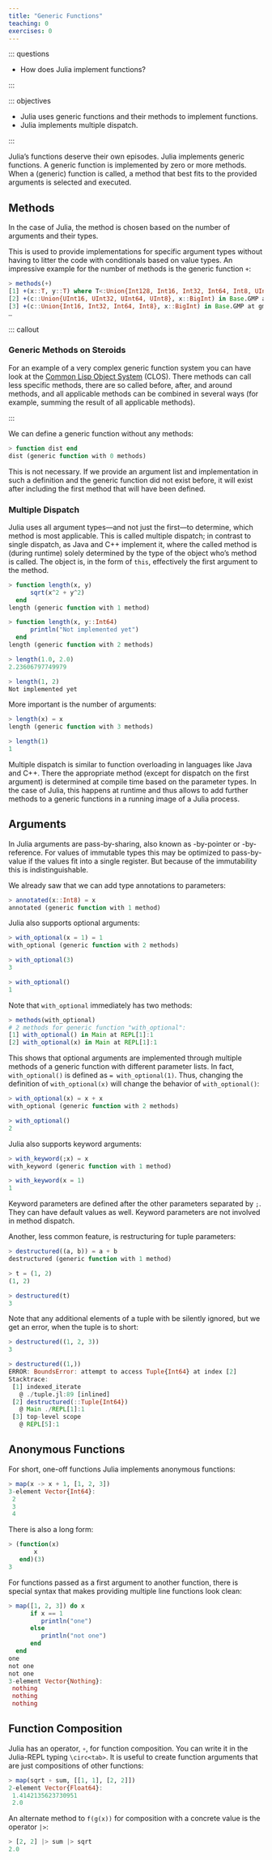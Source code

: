 ```yaml
---
title: "Generic Functions"
teaching: 0
exercises: 0
---
```


::: questions

- How does Julia implement functions?

:::

::: objectives

- Julia uses generic functions and their methods to implement functions.
- Julia implements multiple dispatch.

:::

Julia’s functions deserve their own episodes. Julia implements generic
functions. A generic function is implemented by zero or more methods. When a
(generic) function is called, a method that best fits to the provided arguments
is selected and executed.

## Methods

In the case of Julia, the method is chosen based on the number of arguments and
their types.

This is used to provide implementations for specific argument types without
having to litter the code with conditionals based on value types. An impressive
example for the number of methods is the generic function `+`:

```julia
> methods(+)
[1] +(x::T, y::T) where T<:Union{Int128, Int16, Int32, Int64, Int8, UInt128, UInt16, UInt32, UInt64, UInt8} in Base at int.jl:87
[2] +(c::Union{UInt16, UInt32, UInt64, UInt8}, x::BigInt) in Base.GMP at gmp.jl:529
[3] +(c::Union{Int16, Int32, Int64, Int8}, x::BigInt) in Base.GMP at gmp.jl:535
…
```

::: callout

### Generic Methods on Steroids

For an example of a very complex generic function system you can have look at
the [Common Lisp Object
System](https://en.wikipedia.org/wiki/Common_Lisp_Object_System) (CLOS). There
methods can call less specific methods, there are so called before, after, and
around methods, and all applicable methods can be combined in several ways (for
example, summing the result of all applicable methods).

:::

We can define a generic function without any methods:

```julia
> function dist end
dist (generic function with 0 methods)
```

This is not necessary. If we provide an argument list and implementation in such
a definition and the generic function did not exist before, it will exist after
including the first method that will have been defined.

### Multiple Dispatch

Julia uses all argument types—and not just the first—to determine, which method
is most applicable. This is called multiple dispatch; in contrast to single
dispatch, as Java and C++ implement it, where the called method is (during
runtime) solely determined by the type of the object who’s method is called.
The object is, in the form of `this`, effectively the first argument to the
method.

```julia
> function length(x, y)
      sqrt(x^2 + y^2)
  end
length (generic function with 1 method)

> function length(x, y::Int64)
      println("Not implemented yet")
  end
length (generic function with 2 methods)

> length(1.0, 2.0)
2.23606797749979

> length(1, 2)
Not implemented yet
```

More important is the number of arguments:

```julia
> length(x) = x
length (generic function with 3 methods)

> length(1)
1
```

Multiple dispatch is similar to function overloading in languages like Java and
C++. There the appropriate method (except for dispatch on the first argument) is
determined at compile time based on the parameter types. In the case of Julia,
this happens at runtime and thus allows to add further methods to a generic
functions in a running image of a Julia process.

## Arguments

In Julia arguments are pass-by-sharing, also known as -by-pointer or
-by-reference. For values of immutable types this may be optimized to
pass-by-value if the values fit into a single register. But because of the
immutability this is indistinguishable.

We already saw that we can add type annotations to parameters:

```julia
> annotated(x::Int8) = x
annotated (generic function with 1 method)
```

Julia also supports optional arguments:

```julia
> with_optional(x = 1) = 1
with_optional (generic function with 2 methods)

> with_optional(3)
3

> with_optional()
1
```

Note that `with_optional` immediately has two methods:

```julia
> methods(with_optional)
# 2 methods for generic function "with_optional":
[1] with_optional() in Main at REPL[1]:1
[2] with_optional(x) in Main at REPL[1]:1
```

This shows that optional arguments are implemented through multiple methods of a
generic function with different parameter lists. In fact, `with_optional()` is
defined as `= with_optional(1)`. Thus, changing the definition of
`with_optional(x)` will change the behavior of `with_optional()`:

```julia
> with_optional(x) = x + x
with_optional (generic function with 2 methods)

> with_optional()
2
```

Julia also supports keyword arguments:

```julia
> with_keyword(;x) = x
with_keyword (generic function with 1 method)

> with_keyword(x = 1)
1
```

Keyword parameters are defined after the other parameters separated by `;`. They
can have default values as well. Keyword parameters are not involved in method
dispatch.

Another, less common feature, is restructuring for tuple parameters:

```julia
> destructured((a, b)) = a + b
destructured (generic function with 1 method)

> t = (1, 2)
(1, 2)

> destructured(t)
3
```

Note that any additional elements of a tuple with be silently ignored, but we
get an error, when the tuple is to short:

```julia
> destructured((1, 2, 3))
3

> destructured((1,))
ERROR: BoundsError: attempt to access Tuple{Int64} at index [2]
Stacktrace:
 [1] indexed_iterate
   @ ./tuple.jl:89 [inlined]
 [2] destructured(::Tuple{Int64})
   @ Main ./REPL[1]:1
 [3] top-level scope
   @ REPL[5]:1
```

## Anonymous Functions

For short, one-off functions Julia implements anonymous functions:

```julia
> map(x -> x + 1, [1, 2, 3])
3-element Vector{Int64}:
 2
 3
 4
```

There is also a long form:

```julia
> (function(x)
       x
   end)(3)
3
```

For functions passed as a first argument to another function, there is special
syntax that makes providing multiple line functions look clean:

```julia
> map([1, 2, 3]) do x
      if x == 1
         println("one")
      else
         println("not one")
      end
  end
one
not one
not one
3-element Vector{Nothing}:
 nothing
 nothing
 nothing
```

## Function Composition

Julia has an operator, `∘`, for function composition. You can write it in the
Julia-REPL typing `\circ<tab>`. It is useful to create function arguments that
are just compositions of other functions:

```julia
> map(sqrt ∘ sum, [[1, 1], [2, 2]])
2-element Vector{Float64}:
 1.4142135623730951
 2.0
```

An alternate method to `f(g(x))` for composition with a concrete value is the
operator `|>`:

```julia
> [2, 2] |> sum |> sqrt
2.0
```

